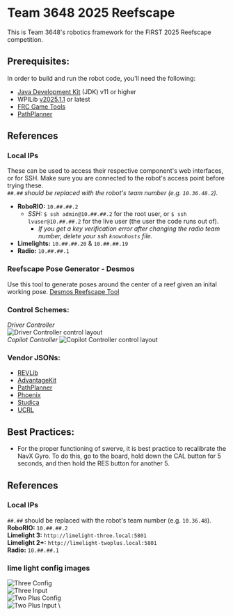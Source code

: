 # Team 3648 2025 Reefscape
This is Team 3648's robotics framework for the FIRST 2025 Reefscape competition.

## Prerequisites:
In order to build and run the robot code, you'll need the following:
- [Java Development Kit](https://www.oracle.com/java/technologies/downloads/) (JDK) v11 or higher
- WPILib [v2025.1.1](https://github.com/wpilibsuite/allwpilib/releases/tag/v2025.1.1) or latest
- [FRC Game Tools](https://www.ni.com/en/support/downloads/drivers/download.frc-game-tools.html#553883)
- [PathPlanner](https://github.com/mjansen4857/pathplanner/releases/tag/v2025.1.1)

## References
### Local IPs

These can be used to access their respective component's web interfaces, or for SSH. Make sure you are connected to the robot's access point before trying these. \
*`##.##` should be replaced with the robot's team number (e.g. `10.36.48.2`).*
- **RoboRIO:** `10.##.##.2` 
    - *SSH:* `$ ssh admin@10.##.##.2` for the root user, or `$ ssh lvuser@10.##.##.2` for the live user (the user the code runs out of).
        - *If you get a key verification error after changing the radio team number, delete your ssh `knownhosts` file.*
- **Limelights:** `10.##.##.20` & `10.##.##.19`
- **Radio:** `10.##.##.1`
### Reefscape Pose Generator - Desmos
Use this tool to generate poses around the center of a reef given an inital working pose.
[Desmos Reefscape Tool](https://www.desmos.com/calculator/erbqoa5sm4)
### Control Schemes:

*Driver Controller* \
![Driver Controller control layout](assets/DriverController.png) \
*Copilot Controller* 
![Copilot Controller control layout](assets/CopilotController.png)

### Vendor JSONs:
- [REVLib](https://software-metadata.revrobotics.com/REVLib-2025.json)
- [AdvantageKit](https://github.com/Mechanical-Advantage/AdvantageKit/releases/latest/download/AdvantageKit.json)
- [PathPlanner](https://3015rangerrobotics.github.io/pathplannerlib/PathplannerLib.json)
- [Phoenix](https://maven.ctr-electronics.com/release/)
- [Studica](https://dev.studica.com/releases/2025/Studica-2025.0.0.json)
- [UCRL](https://raw.githubusercontent.com/Mechanical-Advantage/URCL/maven/URCL.json)

## Best Practices:
- For the proper functioning of swerve, it is best practice to recalibrate the NavX Gyro. To do this, go to the board, hold down the CAL button for 5 seconds, and then hold the RES button for another 5.

## References
### Local IPs
*`##.##`* should be replaced with the robot's team number (e.g. `10.36.48`). \
**RoboRIO:** `10.##.##.2` \
**Limelight 3:** `http://limelight-three.local:5801` \
**Limelight 2+:** `http://limelight-twoplus.local:5801` \
**Radio:** `10.##.##.1`
### lime light config images
![Three Config](src/main/deploy/Limelight/three_config.png) \
![Three Input](src/main/deploy/Limelight/three_input.png) \
![Two Plus Config](src/main/deploy/Limelight/two_plus_config.png) \
![Two Plus Input](src/main/deploy/Limelight/two_plus_input.png) \
